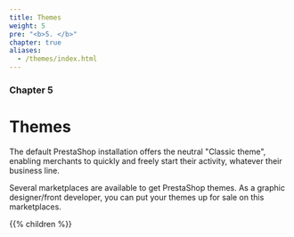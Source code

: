 ```yaml
---
title: Themes
weight: 5
pre: "<b>5. </b>"
chapter: true
aliases:
  - /themes/index.html
---
```


### Chapter 5

# Themes

The default PrestaShop installation offers the neutral "Classic theme", enabling merchants to quickly and freely start their activity, whatever their business line.

Several marketplaces are available to get PrestaShop themes. As a graphic designer/front developer, you can put your themes up for sale on this marketplaces.

{{% children %}}

